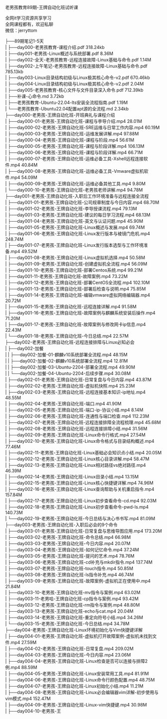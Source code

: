 老男孩教育89期-王牌自动化班试听课

全网it学习资源共享学习<br>全网课程都有，欢迎私聊<br>微信：jerryttom<br>

├──89期笔记1-5天<br> | ├──day000-老男孩教育-课程介绍.pdf 318.24kb<br> | ├──day001-老男孩-Linux概述与系统部署.pdf 8.36M<br> | ├──day002-全天-老男孩教育-远程连接故障-Linux基础与命令.pdf 1.14M<br> | ├──day002-上午笔记-老男孩教育-远程连接故障-Linux基础与命令.pdf 785.13kb<br> | ├──day003-Linux目录结构初级与Linux极其核心命令-v2.pdf 670.46kb<br> | ├──day004-Linux目录结构初级与Linux极其核心命令-v2.pdf 2.04M<br> | ├──day005-老男孩教育-核心文件与文件目录深入命令.pdf 712.39kb<br> | ├──补课-心命令.md 3.72kb<br> | ├──老男孩教育-Ubuntu-22.04-lts安装全流程指南.pdf 1.19M<br> | └──老男孩教育-Ubuntu22.04配置apt源的全流程.md 2.34kb<br> ├──day000-老男孩-王牌自动化班-开班典礼与课程介绍<br> | ├──day000-01-老男孩-王牌自动化班-课程与李导介绍.mp4 28.01M<br> | ├──day000-02-老男孩-王牌自动化班-SRE运维与日常工作内容.mp4 60.19M<br> | ├──day000-03-老男孩-王牌自动化班-运维发展详解.mp4 97.88M<br> | ├──day000-04-老男孩-王牌自动化班-课程与阶段.mp4 56.61M<br> | ├──day000-05-老男孩-王牌自动化班-课程与阶段详解.mp4 106.13M<br> | ├──day000-06-老男孩-王牌自动化班-课程与阶段详解.mp4 66.71M<br> | ├──day000-07-老男孩-王牌自动化班-运维必备工具-Xshell远程连接软件.mp4 40.84M<br> | ├──day000-08-老男孩-王牌自动化班-运维必备工具-Vmware虚拟机软件.mp4 54.09M<br> | ├──day000-09-老男孩-王牌自动化班-运维必备其他工具.mp4 9.80M<br> | └──day000-10-老男孩-王牌自动化班-老男孩老师讲解.mp4 94.78M<br> ├──day001-老男孩-王牌自动化班-入职后工作环境准备与远程连接全流程<br> | ├──day001-01-老男孩-王牌自动化班-公司规章制度与今日内容.mp4 68.70M<br> | ├──day001-02-老男孩-王牌自动化班-李导授课流程.mp4 79.13M<br> | ├──day001-03-老男孩-王牌自动化班-建议的每日学习流程.mp4 68.13M<br> | ├──day001-04-老男孩-王牌自动化班-英文与认证问题.mp4 45.90M<br> | ├──day001-05-老男孩-王牌自动化班-Linux概述与发展.mp4 69.74M<br> | ├──day001-06-老男孩-王牌自动化班-Linux发行版本与棱镜门危机.mp4 248.74M<br> | ├──day001-07-老男孩-王牌自动化班-Linux发行版本选型与工作环境准备.mp4 49.52M<br> | ├──day001-08-老男孩-王牌自动化班-Linux虚拟机选择.mp4 50.58M<br> | ├──day001-09-老男孩-王牌自动化班-创建虚拟机全流程.mp4 56.09M<br> | ├──day001-10-老男孩-王牌自动化班-部署Centos系统.mp4 99.21M<br> | ├──day001-11-老男孩-王牌自动化班-故障案例.mp4 73.22M<br> | ├──day001-12-老男孩-王牌自动化班-部署CentOS全流程.mp4 102.10M<br> | ├──day001-13-老男孩-王牌自动化班-部署后检查与说明.mp4 75.85M<br> | ├──day001-14-老男孩-王牌自动化班-编辑vmware虚拟网络编辑器.mp4 20.72M<br> | ├──day001-15-老男孩-王牌自动化班-远程连接详解.mp4 91.58M<br> | ├──day001-16-老男孩-王牌自动化班-故障案例与麒麟系统安装后操作.mp4 71.20M<br> | ├──day001-17-老男孩-王牌自动化班-故障案例与修改网卡ip信息.mp4 22.43M<br> | └──day001-18-老男孩-王牌自动化班-今日总结.mp4 22.57M<br> ├──day002-老男孩-王牌自动化班-远程连接排障与Linux必知必会<br> | ├──day002-加餐<br> | | ├──day002-加餐-01-麒麟v10系统部署全流程.mp4 48.15M<br> | | ├──day002-加餐-02-麒麟v10系统部署全流程.mp4 12.81M<br> | | ├──day002-加餐-03-Ubuntu-2204-部署全流程.mp4 49.90M<br> | | └──day002-加餐-04-Ubuntu-2204-后续步骤.mp4 30.08M<br> | ├──day002-01-老男孩-王牌自动化班-日常复盘与今日内容.mp4 43.87M<br> | ├──day002-02-老男孩-王牌自动化班-虚拟机快照.mp4 25.23M<br> | ├──day002-03-老男孩-王牌自动化班-远程连接基本知识-ip地址.mp4 48.55M<br> | ├──day002-04-老男孩-王牌自动化班-端口.mp4 41.90M<br> | ├──day002-05-老男孩-王牌自动化班-端口-ip-协议小结.mp4 8.14M<br> | ├──day002-06-老男孩-王牌自动化班-连通性与端口检查.mp4 112.23M<br> | ├──day002-07-老男孩-王牌自动化班-远程连接排障全流程梳理.mp4 45.68M<br> | ├──day002-08-老男孩-王牌自动化班-远程连接排障小结.mp4 31.56M<br> | ├──day002-09-老男孩-王牌自动化班-Linux命令行格式.mp4 27.54M<br> | ├──day002-10-老男孩-王牌自动化班-Linux命令格式与目录结构概述.mp4 77.46M<br> | ├──day002-11-老男孩-王牌自动化班-Linux基础必会知识点小结.mp4 20.05M<br> | ├──day002-12-老男孩-王牌自动化班-Linux核心目录详解.mp4 58.47M<br> | ├──day002-13-老男孩-王牌自动化班-Linux相对路径vs绝对路径.mp4 46.39M<br> | ├──day002-14-老男孩-王牌自动化班-Linux目录小结.mp4 13.15M<br> | ├──day002-15-老男孩-王牌自动化班-Linux核心快捷键详解.mp4 74.96M<br> | ├──day002-16-老男孩-王牌自动化班-Linux查询帮助与关机重启指令.mp4 157.84M<br> | ├──day002-17-老男孩-王牌自动化班-Linux初步查看命令-cd.mp4 92.03M<br> | ├──day002-18-老男孩-王牌自动化班-Linux初步查看命令-pwd-ls.mp4 140.73M<br> | └──day002-19-老男孩-王牌自动化班-今日总结与决心书书写.mp4 81.09M<br> ├──day003-老男孩-王牌自动化班-入职后必会的9个命令<br> | ├──day003-01-老男孩-王牌自动化班-日常复盘与思维导图应用.mp4 173.20M<br> | ├──day003-02-老男孩-王牌自动化班-命令总结.mp4 66.98M<br> | ├──day003-03-老男孩-王牌自动化班-今日内容.mp4 20.07M<br> | ├──day003-04-老男孩-王牌自动化班-如何记忆命令.mp4 37.24M<br> | ├──day003-05-老男孩-王牌自动化班-提问的艺术.mp4 78.76M<br> | ├──day003-06-老男孩-王牌自动化班-cd补充与mkdir指令.mp4 137.74M<br> | ├──day003-07-老男孩-王牌自动化班-touch指令.mp4 50.85M<br> | ├──day003-08-老男孩-王牌自动化班-ls指令补充.mp4 46.74M<br> | ├──day003-09-老男孩-王牌自动化班-故障案例-虚拟机正在使用中.mp4 21.84M<br> | ├──day003-10-老男孩-王牌自动化班-mv指令与案例.mp4 63.02M<br> | ├──day003-11-老男哈-王牌自动化班-cp指令与案例.mp4 93.42M<br> | ├──day003-12-老男孩-王牌自动化班-rm指令与案例.mp4 48.80M<br> | ├──day003-13-老男孩-王牌自动化班-echo与cat.mp4 20.04M<br> | ├──day003-14-老男孩-王牌自动化班-重定向符号小结.mp4 34.26M<br> | └──day003-15-老男孩-王牌自动化班-今日总结.mp4 34.78M<br> ├──day004-老男孩-王牌自动化班-Linux环境初始化与Vim快捷键详解<br> | ├──day004-01-老男孩-王牌自动化班-虚拟机打开故障案例-虚拟机未找到文件.mp4 27.59M<br> | ├──day004-02-老男孩-王牌自动化班-日常复盘.mp4 209.02M<br> | ├──day004-03-老男孩-王牌自动化班-今日内容.mp4 23.06M<br> | ├──day004-04-老男孩-王牌自动化班-Linux检查是否可以连接与排障2例.mp4 88.59M<br> | ├──day004-05-老男孩-王牌自动化班-Linux安装常用工具.mp4 81.91M<br> | ├──day004-06-老男孩-王牌自动化班-Linux命令行颜色配置.mp4 48.75M<br> | ├──day004-07-老男孩-王牌自动化班-Linux初始化小结.mp4 11.21M<br> | ├──day004-08-老男孩-王牌自动化班-Linux必会编辑器vim详解-初步使用与vim模式.mp4 152.47M<br> | ├──day004-09-老男孩-王牌自动化班-Linux-vim快捷键.mp4 30.98M<br> | ├──day004-10-老男孩-王